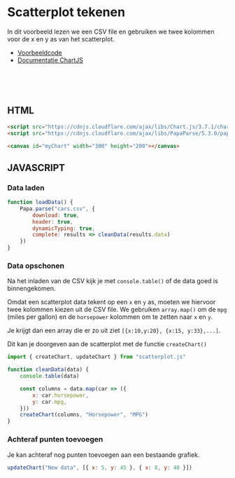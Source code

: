 # Scatterplot tekenen

In dit voorbeeld lezen we een CSV file en gebruiken we twee kolommen voor de x en y as van het scatterplot.

- [Voorbeeldcode](./scatterplot)
- [Documentatie ChartJS](https://www.chartjs.org/docs/latest/charts/scatter.html)

<br>
<br>
<br>

## HTML

```html
<script src="https://cdnjs.cloudflare.com/ajax/libs/Chart.js/3.7.1/chart.min.js"></script>
<script src="https://cdnjs.cloudflare.com/ajax/libs/PapaParse/5.3.0/papaparse.min.js"></script>

<canvas id="myChart" width="300" height="200"></canvas>
```

## JAVASCRIPT

### Data laden
```javascript
function loadData() {
    Papa.parse("cars.csv", {
        download: true,
        header: true,
        dynamicTyping: true,
        complete: results => cleanData(results.data)
    })
}
```

### Data opschonen

Na het inladen van de CSV kijk je met `console.table()` of de data goed is binnengekomen.

Omdat een scatterplot data tekent op een `x` en `y` as, moeten we hiervoor twee kolommen kiezen uit de CSV file. We gebruiken `array.map()` om de `mpg` (miles per gallon) en de `horsepower` kolommen om te zetten naar `x` en `y`.

Je krijgt dan een array die er zo uit ziet `[{x:10,y:20}, {x:15, y:33},...]`. 

Dit kan je doorgeven aan de scatterplot met de functie `createChart()`

```javascript
import { createChart, updateChart } from "scatterplot.js"

function cleanData(data) {
    console.table(data)

    const columns = data.map(car => ({
        x: car.horsepower,
        y: car.mpg,
    }))
    createChart(columns, "Horsepower", "MPG")
}
```

### Achteraf punten toevoegen

Je kan achteraf nog punten toevoegen aan een bestaande grafiek.

```javascript
updateChart("New data", [{ x: 5, y: 45 }, { x: 8, y: 48 }])
```

<br>
<br>
<br>
